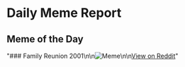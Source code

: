 # Daily Meme Report

## Meme of the Day
"### Family Reunion 2001\n\n![Meme](https://i.redd.it/64r6ov9bx6vd1.png)\n\n[View on Reddit](https://redd.it/1g5bagh)"

